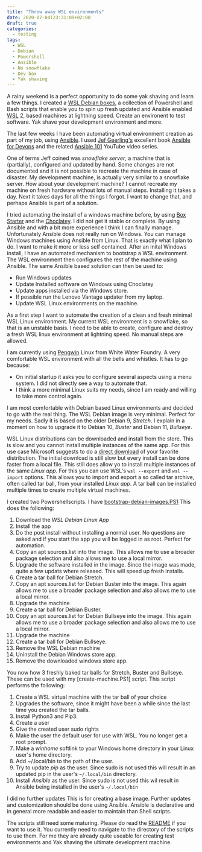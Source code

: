 ```yaml
---
title: "Throw away WSL environments"
date: 2020-07-04T23:31:09+02:00
draft: true
categories:
  - testing
tags:
  - WSL
  - Debian
  - Powershell
  - Ansible
  - No snowflake
  - Dev box
  - Yak shaving
---
```


A rainy weekend is a perfect opportunity to do some yak shaving and learn a few things. I created
a [WSL Debian boxes](https://github.com/nicenemo/wsl-debian-boxes), a collection of Powershell and Bash scripts
that enable you to spin up fresh updated and Ansible enabled [WSL](https://en.wikipedia.org/wiki/Windows_Subsystem_for_Linux) 2, based machines at lightning speed. Create an environent to test software. Yak shave your development environment and more.

<!-- More -->

The last few weeks I have been automating virtual environment creation as part of my job,
using [Ansible](https://www.ansible.com/).
I used [Jef Geerling's](https://www.jeffgeerling.com/) excellent book
[Ansible for Devops](https://leanpub.com/ansible-for-devops)
and the related [Ansible 101](https://www.youtube.com/playlist?list=PL2_OBreMn7FqZkvMYt6ATmgC0KAGGJNAN) YouTube video series.

One of terms Jeff coined was _snowflake server_, a machine that is (partially),
configured and updated by hand. Some changes are not documented and it is not possible to recreate the machine in case of disaster. My development machine, is actually very similar to a snowflake server. How about your development machine?
I cannot recreate my machine on fresh hardware without lots of manual steps. Installing it takes a day.  Next it takes days for all the things I forgot. I want to change that, and perhaps Ansible is part of a solution.

I tried automating the install of a windows machine before, by using [Box Starter](https://boxstarter.org/)
and the [Choclatey](https://chocolatey.org/). I did not get it stable or complete.
By using Ansible and with a bit more experience I think I can finally manage.
Unfortunately Ansible does not really run on Windows.
You can manage Windows machines using Ansible from Linux.
That is exactly what I plan to do. I want to make it more or less self contained.
After an inital Windows install, I have an automated mechanism to bootstrap a WSL environment.
The WSL environment then configures the rest of the machine using Ansible. The same Ansible based solution can then be used to:

* Run Windows updates
* Update Installed software on Windows using Choclatey
* Update apps installed via the Windows store.
* If possible run the Lenovo Vantage updater from my laptop.
* Update WSL Linux environments on the machine.

As a first step I want to automate the creation of a clean and fresh minimal WSL Linux environment.
My current WSL environment is a snowflake, so that is an unstable basis. I need to be able to create, configure and destroy a fresh WSL linux environment at lightning speed. No manual steps are allowed.

I am currently using [Pengwin](https://github.com/WhitewaterFoundry) Linux from White Water Foundry.
A very comfortable WSL environment with all the bells and whistles. It has to go because:

* On initial startup it asks you to configure several aspects using a menu system.
  I did not directly see a way to automate that.
* I think a more minimal Linux suits my needs, since I am ready and willing to take more control again.

I am most comfortable with Debian based Linux environments and decided to go with the real thing. The WSL
Debian image is very minimal. Perfect for my needs. Sadly it is based on the older Debian 9, _Stretch_. I explain in a moment on how to upgrade it to Debian 10, _Buster_ and Debian 11, _Bullseye_.

WSL Linux distributions can be downloaded and install from the store.
This is slow and you cannot install multiple instances of the same app.
For this use case Microsoft suggests to do a
[direct download](https://docs.microsoft.com/en-us/windows/wsl/install-manual)
of your favorite distribution. The initial download is still slow but every install can be done faster from a local file. This still does allow yo to install multiple instances of the same _Linux app_. For this you can use WSL's `wsl --export` and `wsl --import` options. This allows you to import and export a so called tar archive, often called tar ball, from your installed _Linux app_. A tar ball can be installed multiple times to create multiple virtual machines.

I created two Powershellscripts. I have [bootstrap-debian-images.PS1](https://github.com/nicenemo/wsl-debian-boxes/blob/develop/bootstrap-debian-images.PS1) This does the following:

1. Download the _WSL Debian Linux App_
2. Install the app
3. Do the post install without installing a normal user. No questions are asked and if you start the app you will be logged in as root. Perfect for automation.
4. Copy an apt sources.list into the image. This allows me to use a broader package selection and also allows me to use a local mirror.
5. Upgrade the software installed in the image. Since the image was made, quite a few updats where released. This will speed up fresh installs.
6. Create a tar ball for Debian Stretch.
7. Copy an apt sources.list for Debian Buster into the image. This again allows me to use a broader package selection and also allows me to use a local mirror.
8. Upgrade the machine
9. Create a tar ball for Debian Buster.
10. Copy an apt sources.list for Debian Bullseye into the image. This again allows me to use a broader package selection and also allows me to use a local mirror.
11. Upgrade the machine
12. Create a tar ball for Debian Bullseye.
13. Remove the WSL Debian machine
14. Uninstall the Debian Windows store app.
15. Remove the downloaded windows store app.

You now how 3 freshly baked tar balls for Stretch, Buster and Bullseye.
These can be used with my [create-machine.PS1] script. This script performs the following:

1. Create a WSL virtual machine with the tar ball of your choice
2. Upgrades the software, since it might have been a while since the last time you created the tar balls.
3. Install Python3 and Pip3.
4. Create a user
5. Give the created user sudo rights
6. Make the user the default user for use with WSL. You no longer get a root prompt.
7. Make a _winhome_ softlink  to your Windows home directory in your Linux user's home directory.
8. Add ~/.local/bin to the path of the user.
9. Try to update _pip_ as the user. Since sudo is not used this will result in an updated pip in the user's `~/.local/bin` directory.
10. Install _Ansible_ as the user. Since sudo is not used this wil result in Ansible being installed in the user's `~/.local/bin`

I did no further updates This is for creating a base image.
Further updates and customization should be done using Ansible.
Ansible is declarative and in general more readable and easier to maintain than Shell scripts.

The scripts still need some maturing.
Please do read the [README](https://github.com/nicenemo/wsl-debian-boxes/blob/develop/README.md)
if you want to use it.
You currently need to navigate to the directory of the scripts to use them.
For me they are already quite useable for creating test environments and
Yak shaving the ultimate development machine.

